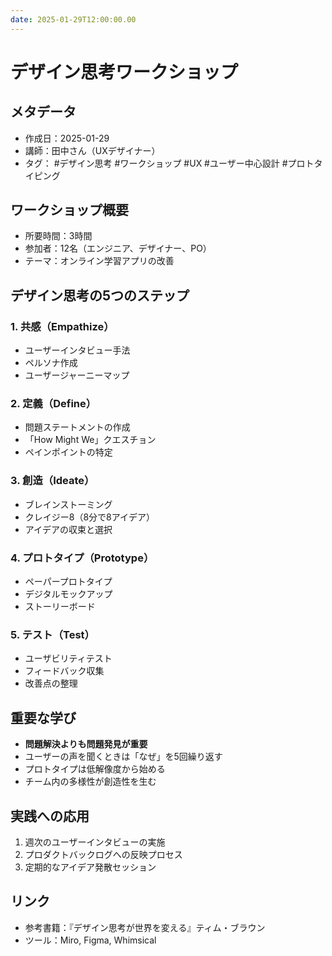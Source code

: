 ```yaml
---
date: 2025-01-29T12:00:00.00
---
```


# デザイン思考ワークショップ

## メタデータ

- 作成日：2025-01-29
- 講師：田中さん（UXデザイナー）
- タグ： #デザイン思考 #ワークショップ #UX #ユーザー中心設計 #プロトタイピング

## ワークショップ概要

- 所要時間：3時間
- 参加者：12名（エンジニア、デザイナー、PO）
- テーマ：オンライン学習アプリの改善

## デザイン思考の5つのステップ

### 1. 共感（Empathize）
- ユーザーインタビュー手法
- ペルソナ作成
- ユーザージャーニーマップ

### 2. 定義（Define）
- 問題ステートメントの作成
- 「How Might We」クエスチョン
- ペインポイントの特定

### 3. 創造（Ideate）
- ブレインストーミング
- クレイジー8（8分で8アイデア）
- アイデアの収束と選択

### 4. プロトタイプ（Prototype）
- ペーパープロトタイプ
- デジタルモックアップ
- ストーリーボード

### 5. テスト（Test）
- ユーザビリティテスト
- フィードバック収集
- 改善点の整理

## 重要な学び

- **問題解決よりも問題発見が重要**
- ユーザーの声を聞くときは「なぜ」を5回繰り返す
- プロトタイプは低解像度から始める
- チーム内の多様性が創造性を生む

## 実践への応用

1. 週次のユーザーインタビューの実施
2. プロダクトバックログへの反映プロセス
3. 定期的なアイデア発散セッション

## リンク

- 参考書籍：『デザイン思考が世界を変える』ティム・ブラウン
- ツール：Miro, Figma, Whimsical 